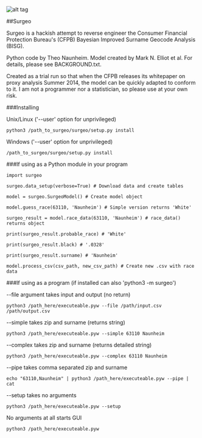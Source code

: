 ![alt tag](http://i.imgur.com/pe0GZMP.jpg)

##Surgeo

Surgeo is a hackish attempt to reverse engineer the Consumer Financial 
Protection Bureau's (CFPB) Bayesian Improved Surname Geocode Analysis (BISG).

Python code by Theo Naunheim. Model created by Mark N. Elliot et al. For 
details, please see BACKGROUND.txt.

Created as a trial run so that when the CFPB releases its whitepaper on proxy 
analysis Summer 2014, the model can be quickly adapted to conform to it. I am
not a programmer nor a statistician, so please use at your own risk.

###Installing

Unix/Linux ('--user' option for unprivileged)

    python3 /path_to_surgeo/surgeo/setup.py install

Windows ('--user' option for unprivileged)

    /path_to_surgeo/surgeo/setup.py install

###If using as a Python module in your program

    import surgeo

    surgeo.data_setup(verbose=True) # Download data and create tables

    model = surgeo.SurgeoModel() # Create model object

    model.guess_race(63110, 'Naunheim') # Simple version returns 'White'

    surgeo_result = model.race_data(63110, 'Naunheim') # race_data() returns object

    print(surgeo_result.probable_race) # 'White'

    print(surgeo_result.black) # '.0328'

    print(surgeo_result.surname) # 'Naunheim'

    model.process_csv(csv_path, new_csv_path) # Create new .csv with race data

###If using as a program (if installed can also 'python3 -m surgeo')

--file argument takes input and output (no return)

    python3 /path_here/executeable.pyw --file /path/input.csv /path/output.csv

--simple takes zip and surname (returns string)

    python3 /path_here/executeable.pyw --simple 63110 Naunheim

--complex takes zip and surname (returns detailed string)

    python3 /path_here/executeable.pyw --complex 63110 Naunheim

--pipe takes comma separated zip and surname

    echo "63110,Naunheim" | python3 /path_here/executeable.pyw --pipe | cat

--setup takes no arguments

    python3 /path_here/executeable.pyw --setup

No arguments at all starts GUI

    python3 /path_here/executeable.pyw
